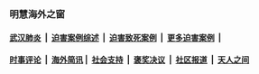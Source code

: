 
### 明慧海外之窗

####  [武汉肺炎](indexes/365.md?t=03062000) &nbsp;|&nbsp;  [迫害案例综述](indexes/328.md?t=03062000) &nbsp;|&nbsp; [迫害致死案例](indexes/277.md?t=03062000)  &nbsp;|&nbsp; [更多迫害案例](indexes/81.md?t=03062000)  &nbsp;|&nbsp; 
####  [时事评论](indexes/19.md?t=03062000) &nbsp;|&nbsp; [海外简讯](indexes/245.md?t=03062000)&nbsp;|&nbsp;  [社会支持](indexes/140.md?t=03062000) &nbsp;|&nbsp; [褒奖决议](indexes/282.md?t=03062000) &nbsp;|&nbsp; [社区报道](indexes/91.md?t=03062000)  &nbsp;|&nbsp; [天人之间](indexes/78.md?t=03062000) 

